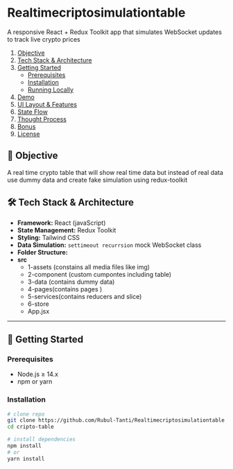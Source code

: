 # Realtimecriptosimulationtable

A responsive React + Redux Toolkit app that simulates WebSocket updates to track live crypto prices

1. [Objective](#objective)  
2. [Tech Stack & Architecture](#tech-stack-architecture)  
3. [Getting Started](#getting-started)  
   - [Prerequisites](#prerequisites)  
   - [Installation](#installation)  
   - [Running Locally](#running-locally)  
4. [Demo](#demo)  
5. [UI Layout & Features](#ui-layout-features)  
6. [State Flow](#state-flow)  
7. [Thought Process](#thought-process)  
8. [Bonus](#bonus)  
9. [License](#license)
## 🎯 Objective
A real time crypto table that will show real time data 
but instead of real data use dummy data and create fake simulation using redux-toolkit
## 🛠 Tech Stack & Architecture

- **Framework:** React (javaScript)  
- **State Management:** Redux Toolkit   
- **Styling:** Tailwind CSS   
- **Data Simulation:** `settimeout recurrsion` mock WebSocket class  
- **Folder Structure:**
- **src**
  - 1-assets (constains all media files like img)
  - 2-component (custom cumpontes including table)
  - 3-data (contains dummy data)
  - 4-pages(contains pages )
  - 5-services(contains reducers and slice)
  - 6-store
  - App.jsx
 
---

## 🏁 Getting Started

### Prerequisites

- Node.js ≥ 14.x  
- npm or yarn  

### Installation

```bash
# clone repo
git clone https://github.com/Rubul-Tanti/Realtimecriptosimulationtable
cd cripto-table

# install dependencies
npm install
# or
yarn install
